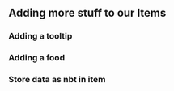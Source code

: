 ## Adding more stuff to our Items

### Adding a tooltip

### Adding a food

### Store data as nbt in item
